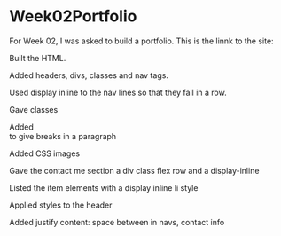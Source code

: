 # Week02Portfolio
For Week 02, I was asked to build a portfolio. This is the linnk to the site:

Built the HTML.

Added headers, divs, classes and nav tags.

Used display inline to the nav lines so that they fall in a row.

Gave classes 

Added <br> to give breaks in a paragraph

Added CSS images

Gave the contact me section a div class flex row and a display-inline 

Listed the item elements with a display inline li style

Applied styles to the header

Added justify content: space between in navs, contact info

